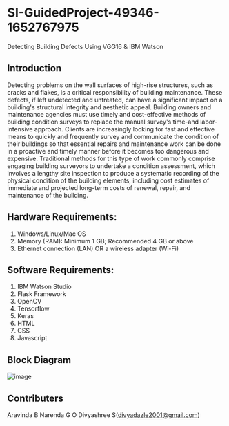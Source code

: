 # SI-GuidedProject-49346-1652767975
Detecting Building Defects Using VGG16 &amp; IBM Watson


## Introduction

Detecting problems on the wall surfaces of high-rise structures, such as cracks and flakes, is a critical responsibility of building maintenance. These defects, if left undetected and untreated, can have a significant impact on a building's structural integrity and aesthetic appeal. Building owners and maintenance agencies must use timely and cost-effective methods of building condition surveys to replace the manual survey's time-and labor-intensive approach.
Clients are increasingly looking for fast and effective means to quickly and frequently survey and communicate the condition of their buildings so that essential repairs and maintenance work can be done in a proactive and timely manner before it becomes too dangerous and expensive. Traditional methods for this type of work commonly comprise engaging building surveyors to undertake a condition assessment, which involves a lengthy site inspection to produce a systematic recording of the physical condition of the building elements, including cost estimates of immediate and projected long-term costs of renewal, repair, and maintenance of the building.

## Hardware Requirements:
1.	Windows/Linux/Mac OS
2.	Memory (RAM): Minimum 1 GB; Recommended 4 GB or above
3.	Ethernet connection (LAN) OR a wireless adapter (Wi-Fi)

## Software Requirements:
1.	IBM Watson Studio
2.	Flask Framework
3.	OpenCV
4.	Tensorflow
5.	Keras
6.	HTML
7.	CSS
8.	Javascript

## Block Diagram

![image](https://user-images.githubusercontent.com/66694119/171919174-d4a40394-02ca-4a4e-affa-12c0e5897389.png)

## Contributers

Aravinda B
Narenda G O
Divyashree S(divyadazle2001@gmail.com)
